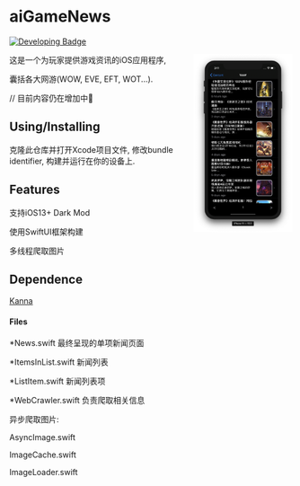 # aiGameNews

[![Developing Badge](https://img.shields.io/badge/%F0%9F%94%A8-developing-orange)](https://github.com/aiQG/aiGameNews)

<img src="P2.png" align="right" width="35%">


这是一个为玩家提供游戏资讯的iOS应用程序, 

囊括各大网游(WOW, EVE, EFT, WOT...).

// 目前内容仍在增加中🔨

## Using/Installing

克隆此仓库并打开Xcode项目文件, 修改bundle identifier, 构建并运行在你的设备上.

## Features

支持iOS13+ Dark Mod

使用SwiftUI框架构建

多线程爬取图片


## Dependence

[Kanna](https://github.com/tid-kijyun/Kanna)



#### Files

*News.swift 最终呈现的单项新闻页面

*ItemsInList.swift 新闻列表

*ListItem.swift 新闻列表项

*WebCrawler.swift 负责爬取相关信息

异步爬取图片:

AsyncImage.swift

ImageCache.swift

ImageLoader.swift
